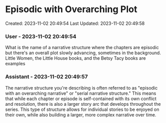 # Episodic with Overarching Plot

Created: 2023-11-02 20:49:54
Last Updated: 2023-11-02 20:49:58

### User - 2023-11-02 20:49:54

What is the name of a narrative structure where the chapters are episodic but there's an overall plot slowly advancing, sometimes in the background. Little Women, the Little House books, and the Betsy Tacy books are examples

### Assistant - 2023-11-02 20:49:57

The narrative structure you're describing is often referred to as "episodic with an overarching narrative" or "serial narrative structure." This means that while each chapter or episode is self-contained with its own conflict and resolution, there is also a larger story arc that develops throughout the series. This type of structure allows for individual stories to be enjoyed on their own, while also building a larger, more complex narrative over time.

